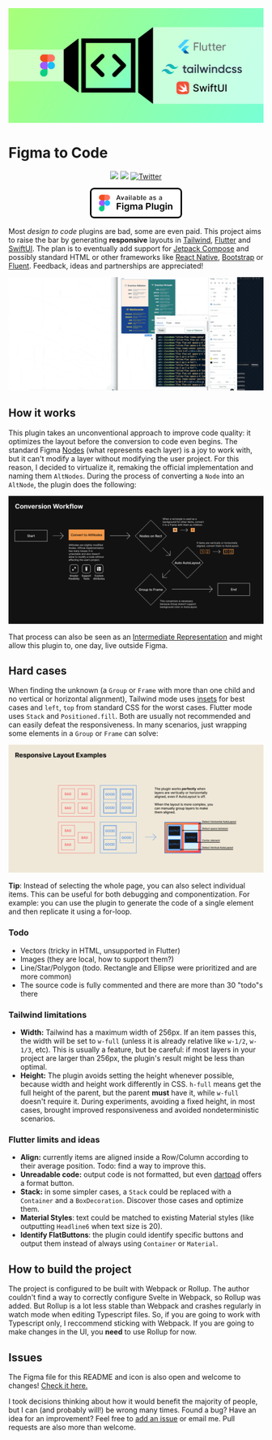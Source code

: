 <!-- <p align="center"><img src="assets/icon_256.png" alt="Figma to Code" height="128px"></p> -->

[![Figma to Code](assets/git_preview.png)](https://www.figma.com/community/plugin/842128343887142055)

# Figma to Code

<p align="center">
<a href="https://github.com/bernaferrari/FigmaToCode/actions/"><img src="https://github.com/bernaferrari/FigmaToCode/workflows/CI/badge.svg"/></a>
<a href="https://codecov.io/gh/bernaferrari/FigmaToCode"><img src="https://codecov.io/gh/bernaferrari/FigmaToCode/branch/master/graph/badge.svg" /></a>
<a href="http://twitter.com/bernaferrari">
<img src="https://img.shields.io/badge/Twitter-@bernaferrari-brightgreen.svg?style=flat" alt="Twitter"/></a>
</p><p align="center">
<a href="https://www.figma.com/community/plugin/842128343887142055"><img src="assets/badge.png" height="60"/></a>
</p>

Most _design to code_ plugins are bad, some are even paid. This project aims to raise the bar by generating **responsive** layouts in [Tailwind](https://tailwindcss.com/), [Flutter](https://flutter.github.io/) and [SwiftUI](https://developer.apple.com/xcode/swiftui/). The plan is to eventually add support for [Jetpack Compose](https://developer.android.com/jetpack/compose) and possibly standard HTML or other frameworks like [React Native](https://reactnative.dev/), [Bootstrap](https://getbootstrap.com/) or [Fluent](https://www.microsoft.com/design/fluent/). Feedback, ideas and partnerships are appreciated!

![Gif showing the conversion](assets/lossy_gif.gif)

## How it works

This plugin takes an unconventional approach to improve code quality: it optimizes the layout before the conversion to code even begins. The standard Figma [Nodes](https://www.figma.com/plugin-docs/api/nodes/) (what represents each layer) is a joy to work with, but it can't modify a layer without modifying the user project. For this reason, I decided to virtualize it, remaking the official implementation and naming them `AltNodes`. During the process of converting a `Node` into an `AltNode`, the plugin does the following:

![Conversion Workflow](assets/workflow.png)

That process can also be seen as an [Intermediate Representation](https://en.wikipedia.org/wiki/Intermediate_representation) and might allow this plugin to, one day, live outside Figma.

## Hard cases

When finding the unknown (a `Group` or `Frame` with more than one child and no vertical or horizontal alignment), Tailwind mode uses [insets](https://tailwindcss.com/docs/top-right-bottom-left/#app) for best cases and `left`, `top` from standard CSS for the worst cases. Flutter mode uses `Stack` and `Positioned.fill`. Both are usually not recommended and can easily defeat the responsiveness. In many scenarios, just wrapping some elements in a `Group` or `Frame` can solve:

![Conversion Workflow](assets/examples.png)

**Tip**: Instead of selecting the whole page, you can also select individual items. This can be useful for both debugging and componentization. For example: you can use the plugin to generate the code of a single element and then replicate it using a for-loop.

### Todo

- Vectors (tricky in HTML, unsupported in Flutter)
- Images (they are local, how to support them?)
- Line/Star/Polygon (todo. Rectangle and Ellipse were prioritized and are more common)
- The source code is fully commented and there are more than 30 "todo"s there

### Tailwind limitations

- **Width:** Tailwind has a maximum width of 256px. If an item passes this, the width will be set to `w-full` (unless it is already relative like `w-1/2`, `w-1/3`, etc). This is usually a feature, but be careful: if most layers in your project are larger than 256px, the plugin's result might be less than optimal.
- **Height:** The plugin avoids setting the height whenever possible, because width and height work differently in CSS. `h-full` means get the full height of the parent, but the parent **must** have it, while `w-full` doesn't require it. During experiments, avoiding a fixed height, in most cases, brought improved responsiveness and avoided nondeterministic scenarios.

### Flutter limits and ideas

- **Align:** currently items are aligned inside a Row/Column according to their average position. Todo: find a way to improve this.
- **Unreadable code:** output code is not formatted, but even [dartpad](https://dartpad.dev/) offers a format button.
- **Stack:** in some simpler cases, a `Stack` could be replaced with a `Container` and a `BoxDecoration`. Discover those cases and optimize them.
- **Material Styles**: text could be matched to existing Material styles (like outputting `Headline6` when text size is 20).
- **Identify FlatButtons**: the plugin could identify specific buttons and output them instead of always using `Container` or `Material`.

## How to build the project

The project is configured to be built with Webpack or Rollup. The author couldn't find a way to correctly configure Svelte in Webpack, so Rollup was added. But Rollup is a lot less stable than Webpack and crashes regularly in watch mode when editing Typescript files. So, if you are going to work with Typescript only, I reccommend sticking with Webpack. If you are going to make changes in the UI, you **need** to use Rollup for now.

## Issues

The Figma file for this README and icon is also open and welcome to changes! [Check it here.](https://www.figma.com/file/8buWpm6Mpq4yK9MhbkcdJB/Figma-to-Code)

I took decisions thinking about how it would benefit the majority of people, but I can (and probably will!) be wrong many times. Found a bug? Have an idea for an improvement? Feel free to [add an issue](../../issues) or email me. Pull requests are also more than welcome.
